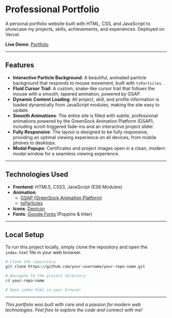 # Professional Portfolio

A personal portfolio website built with HTML, CSS, and JavaScript to showcase my projects, skills, achievements, and experiences. Deployed on Vercel.

**Live Demo**: [Portfolio](https://portfolio-kappa-topaz-72.vercel.app/)

---

## Features

- **Interactive Particle Background**: A beautiful, animated particle background that responds to mouse movement, built with `tsParticles`.
- **Fluid Cursor Trail**: A custom, snake-like cursor trail that follows the mouse with a smooth, tapered animation, powered by GSAP.
- **Dynamic Content Loading**: All project, skill, and profile information is loaded dynamically from JavaScript modules, making the site easy to update.
- **Smooth Animations**: The entire site is filled with subtle, professional animations powered by the GreenSock Animation Platform (GSAP), including scroll-triggered fade-ins and an interactive project slider.
- **Fully Responsive**: The layout is designed to be fully responsive, providing an optimal viewing experience on all devices, from mobile phones to desktops.
- **Modal Popups**: Certificates and project images open in a clean, modern modal window for a seamless viewing experience.

---

## Technologies Used

- **Frontend**: HTML5, CSS3, JavaScript (ES6 Modules)
- **Animation**:
  - [GSAP (GreenSock Animation Platform)](https://greensock.com/gsap/)
  - [tsParticles](https://particles.js.org/)
- **Icons**: [Devicon](https://devicon.dev/)
- **Fonts**: [Google Fonts](https://fonts.google.com/) (Poppins & Inter)

---

## Local Setup

To run this project locally, simply clone the repository and open the `index.html` file in your web browser.

```bash
# Clone the repository
git clone https://github.com/your-username/your-repo-name.git

# Navigate to the project directory
cd your-repo-name

# Open index.html in your browser
```

---

_This portfolio was built with care and a passion for modern web technologies. Feel free to explore the code and connect with me!_
